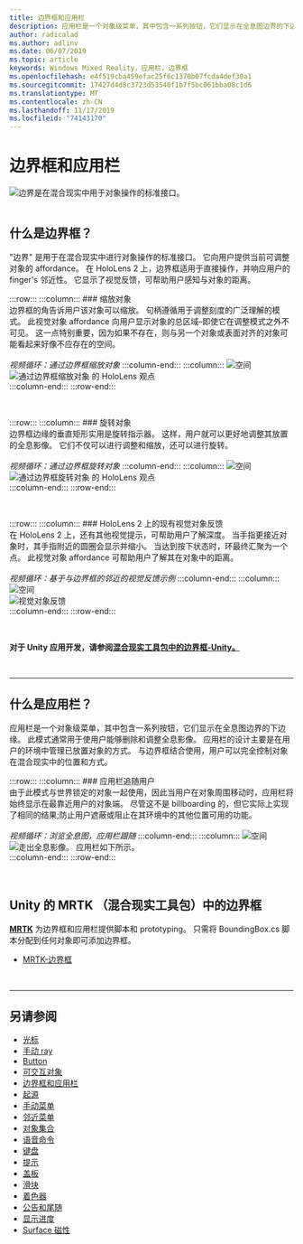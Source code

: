 ```yaml
---
title: 边界框和应用栏
description: 应用栏是一个对象级菜单，其中包含一系列按钮，它们显示在全息图边界的下边缘。
author: radicalad
ms.author: adlinv
ms.date: 06/07/2019
ms.topic: article
keywords: Windows Mixed Reality，应用栏，边界框
ms.openlocfilehash: e4f519cba459efac25f6c1370b07fcda4def30a1
ms.sourcegitcommit: 17427d4d8c3723d53540f1b7f5bc061bba08c1d6
ms.translationtype: MT
ms.contentlocale: zh-CN
ms.lasthandoff: 11/17/2019
ms.locfileid: "74143170"
---
```

# <a name="bounding-box-and-app-bar"></a>边界框和应用栏
![边界是在混合现实中用于对象操作的标准接口。](images/UX/UX_Hero_BoundingBox.jpg)<br>
<br>

## <a name="what-is-the-bounding-box"></a>什么是边界框？

"边界" 是用于在混合现实中进行对象操作的标准接口。 它向用户提供当前可调整对象的 affordance。 在 HoloLens 2 上，边界框适用于直接操作，并响应用户的 finger's 邻近性。 它显示了视觉反馈，可帮助用户感知与对象的距离。

:::row:::
    :::column:::
        ### <a name="scaling-an-objectbr"></a>缩放对象<br>
        边界框的角告诉用户该对象可以缩放。 句柄遵循用于调整刻度的广泛理解的模式。 此视觉对象 affordance 向用户显示对象的总区域–即使它在调整模式之外不可见。 这一点特别重要，因为如果不存在，则与另一个对象或表面对齐的对象可能看起来好像不应存在的空间。<br>
        <br>
        *视频循环：通过边界框缩放对象*
    :::column-end:::
        :::column:::
        ![空间](images/spacer-20x582.png)<br>
       ![通过边界框缩放对象](images/HoloLens2_BoundingBox.gif) 的 HoloLens 观点<br>
    :::column-end:::
:::row-end:::

<br>

:::row:::
    :::column:::
        ### <a name="rotating-an-objectbr"></a>旋转对象<br>
        边界框边缘的垂直矩形实用是旋转指示器。 这样，用户就可以更好地调整其放置的全息影像。 它们不仅可以进行调整和缩放，还可以进行旋转。<br>
        <br>
        *视频循环：通过边界框旋转对象*
    :::column-end:::
        :::column:::
        ![空间](images/spacer-20x582.png)<br>
       ![通过边界框旋转对象](images/HoloLens2_BoundingBox_Rotate.gif) 的 HoloLens 观点<br>
    :::column-end:::
:::row-end:::

<br>

:::row:::
    :::column:::
        ### <a name="visual-feedback-on-hand-proximity-on-hololens-2br"></a>HoloLens 2 上的现有视觉对象反馈<br>
        在 HoloLens 2 上，还有其他视觉提示，可帮助用户了解深度。 当手指更接近对象时，其手指附近的圆圈会显示并缩小。 当达到按下状态时，环最终汇聚为一个点。 此视觉对象 affordance 可帮助用户了解其在对象中的距离。<br>
        <br>
        *视频循环：基于与边界框的邻近的视觉反馈示例*
    :::column-end:::
        :::column:::
        ![空间](images/spacer-20x582.png)<br>
       ![视觉对象反馈](images/HoloLens2_Proximity.gif)<br>
    :::column-end:::
:::row-end:::

<br>

**对于 Unity 应用开发，请参阅[混合现实工具包中的边界框-Unity。](https://microsoft.github.io/MixedRealityToolkit-Unity/Documentation/README_BoundingBox.html)**

<br>

---

## <a name="what-is-the-app-bar"></a>什么是应用栏？

应用栏是一个对象级菜单，其中包含一系列按钮，它们显示在全息图边界的下边缘。 此模式通常用于使用户能够删除和调整全息影像。 应用栏的设计主要是在用户的环境中管理已放置对象的方式。 与边界框结合使用，用户可以完全控制对象在混合现实中的位置和方式。

:::row:::
    :::column:::
        ### <a name="the-app-bar-follows-the-userbr"></a>应用栏追随用户<br>
        由于此模式与世界锁定的对象一起使用，因此当用户在对象周围移动时，应用栏将始终显示在最靠近用户的对象端。 尽管这不是 billboarding 的，但它实际上实现了相同的结果;防止用户遮蔽或阻止在其环境中的其他位置可用的功能。 <br>
        <br>
        *视频循环：浏览全息图，应用栏跟随*
    :::column-end:::
        :::column:::
        ![空间](images/spacer-20x582.png)<br>
       ![走出全息影像。 应用栏如下所示。](images/HoloLens2_AppBarFollowing.gif)<br>
    :::column-end:::
:::row-end:::

<br>


## <a name="bounding-box-in-mrtkmixed-reality-toolkit-for-unity"></a>Unity 的 MRTK （混合现实工具包）中的边界框
**[MRTK](https://github.com/Microsoft/MixedRealityToolkit-Unity)** 为边界框和应用栏提供脚本和 prototyping。 只需将 BoundingBox.cs 脚本分配到任何对象即可添加边界框。

* [MRTK-边界框](https://microsoft.github.io/MixedRealityToolkit-Unity/Documentation/README_BoundingBox.html)


<br>

---


## <a name="see-also"></a>另请参阅

* [光标](cursors.md)
* [手动 ray](point-and-commit.md)
* [Button](button.md)
* [可交互对象](interactable-object.md)
* [边界框和应用栏](app-bar-and-bounding-box.md)
* [起源](direct-manipulation.md)
* [手动菜单](hand-menu.md)
* [邻近菜单](near-menu.md)
* [对象集合](object-collection.md)
* [语音命令](voice-input.md)
* [键盘](keyboard.md)
* [提示](tooltip.md)
* [盖板](slate.md)
* [滑块](slider.md)
* [着色器](shader.md)
* [公告和尾随](billboarding-and-tag-along.md)
* [显示进度](progress.md)
* [Surface 磁性](surface-magnetism.md)
